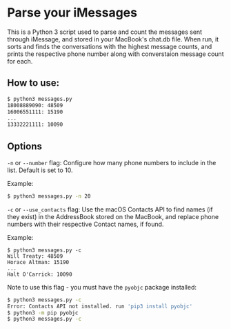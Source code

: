 # Parse your iMessages

This is a Python 3 script used to parse and count the messages sent through iMessage, and stored in your MacBook's chat.db file. When run, it sorts and finds the conversations with the highest message counts, and prints the respective phone number along with converstaion message count for each.

## How to use:
```sh
$ python3 messages.py
18008889090: 48509
16006551111: 15190
...
13332221111: 10090
```

## Options

`-n` or `--number` flag: Configure how many phone numbers to include in the list. Default is set to 10.

Example:
```sh
$ python3 messages.py -n 20
```

`-c` or `--use_contacts` flag: Use the macOS Contacts API to find names (if they exist) in the AddressBook stored on the MacBook, and replace phone numbers with their respective Contact names, if found.

Example:
```
$ python3 messages.py -c
Will Treaty: 48509
Horace Altman: 15190
...
Halt O'Carrick: 10090
```

Note to use this flag - you must have the `pyobjc` package installed:
```sh
$ python3 messages.py -c   
Error: Contacts API not installed. run 'pip3 install pyobjc'
$ python3 -m pip pyobjc
$ python3 messages.py -c
```